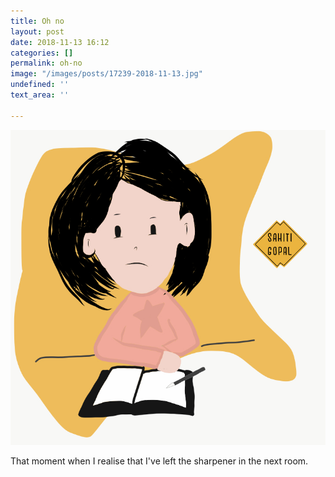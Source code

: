 ```yaml
---
title: Oh no
layout: post
date: 2018-11-13 16:12
categories: []
permalink: oh-no
image: "/images/posts/17239-2018-11-13.jpg"
undefined: ''
text_area: ''

---
```

![](/images/posts/17239-2018-11-13.jpg)

That moment when I realise that I've left the sharpener in the next room.